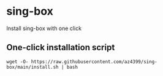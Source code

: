 # sing-box

Install sing-box with one click

## One-click installation script
    wget -O- https://raw.githubusercontent.com/az4399/sing-box/main/install.sh | bash
